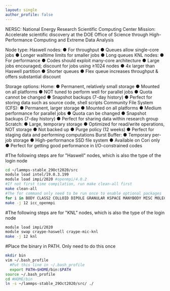 ```yaml
---
layout: single
author_profile: false
---
```


NERSC: National Energy Research Scientific Computing Center
Mission: Accelerate scientific discovery at the DOE Office of Science through High-Performance Computing and Extreme Data Analysis

Node type:
Haswell nodes: ● For throughput ● Queues allow single-core jobs ● Longer walltime limits for smaller jobs ● Long queues
KNL nodes: ● For performance ● Codes should exploit many-core architecture ● Large jobs encouraged; discount for jobs using ≥1024 nodes ● 4x larger than Haswell partition ● Shorter queues ● Flex queue increases throughput & offers substantial discount

Storage options:
Home: ● Permanent, relatively small storage ● Mounted on all platforms ● NOT tuned to perform well for parallel jobs ● Quota cannot be changed ● Snapshot backups (7-day history) ● Perfect for storing data such as source code, shell scripts
Community File System (CFS): ● Permanent, larger storage ● Mounted on all platforms ● Medium performance for parallel jobs ● Quota can be changed ● Snapshot backups (7-day history) ● Perfect for sharing data within research group
Scratch: ● Large, temporary storage ● Optimized for read/write operations, NOT storage ● Not backed up ● Purge policy (12 weeks) ● Perfect for staging data and performing computations
Burst Buffer: ● Temporary per-job storage ● High-performance SSD file system ● Available on Cori only ● Perfect for getting good performance in I/O-constrained codes


#The following steps are for "Haswell" nodes, which is also the type of the login node
```bash
cd ~/lammps-stable_29Oct2020/src
module load intel/19.0.3.199    
module load impi/2020 #openmpi/4.0.2
#If not first time compilation, run make clean-all first
make clean-all
#The for command only need to be run once to enable optional packages
for i in BODY CLASS2 COLLOID DIPOLE GRANULAR KSPACE MANYBODY MISC MOLECULE MPIIO RIGID USER-MISC USER-PHONON USER-REAXC; do make yes-$i; done
make -j 12 icc_openmpi
```

#The following steps are for "KNL" nodes, which is also the type of the login node
```bash
module load impi/2020
module swap craype-haswell craype-mic-knl
make -j 12 knl
```

#Place the binary in PATH. Only need to do this once
```bash
mkdir bin
vim ~/.bash_profile
  #Put this line in ~/.bash_profile
  export PATH=$HOME/bin:$PATH
source ~/.bash_profile
cd #HOME/bin
ln -s ~/lammps-stable_29Oct2020/src/ ./
```
